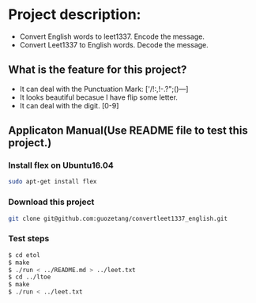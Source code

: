 # Project description:

- Convert English words to leet1337. Encode the message.
- Convert Leet1337 to English words. Decode the message.

## What is the feature for this project?

- It can deal with the Punctuation Mark: ['/!:,!-\.?";()—]
- It looks beautiful becasue I have flip some letter.
- It can deal with the digit. [0-9]

## Applicaton Manual(Use README file to test this project.)

### Install flex on Ubuntu16.04

```bash
sudo apt-get install flex
```
### Download this project

```bash
git clone git@github.com:guozetang/convertleet1337_english.git
```

### Test steps

```bash
$ cd etol
$ make
$ ./run < ../README.md > ../leet.txt
$ cd ../ltoe
$ make
$ ./run < ../leet.txt
```
